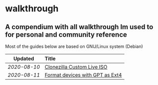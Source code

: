 # walkthrough
## A compendium with all walkthrough Im used to for personal and community reference
Most of the guides below are based on GNU/Linux system (Debian)

|Updated|Title|
|:-:|:--|
|_2020-08-10_|[Clonezilla Custom Live ISO](https://alberto.dietze.it/walkthrough/ClonezillaCustomLiveISO/)|
|_2020-08-11_|[Format devices with GPT as Ext4](https://alberto.dietze.it/walkthrough/FormatGptExt4/)|
